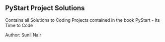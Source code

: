 ## PyStart Project Solutions

Contains all Solutions to Coding Projects contained in the book PyStart - Its Time to Code

Author: Sunil Nair
